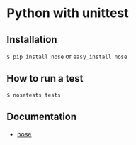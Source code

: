 # Python with unittest

## Installation
`$ pip install nose` or `easy_install nose`

## How to run a test
`$ nosetests tests`

## Documentation
* [nose](http://nose.readthedocs.org/en/latest/)